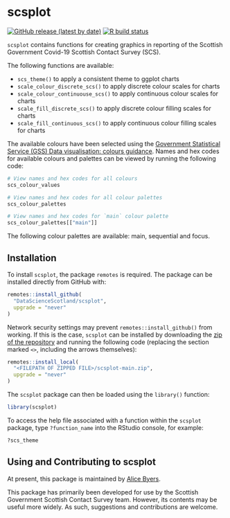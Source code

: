 
<!-- README.md is generated from README.Rmd. Please edit that file -->

# scsplot

[![GitHub release (latest by
date)](https://img.shields.io/github/v/release/DataScienceScotland/scsplot)](https://github.com/DataScienceScotland/scsplot/releases/latest)
[![R build
status](https://github.com/DataScienceScotland/scsplot/workflows/R-CMD-check/badge.svg)](https://github.com/DataScienceScotland/scsplot/actions)

`scsplot` contains functions for creating graphics in reporting of the
Scottish Government Covid-19 Scottish Contact Survey (SCS).

The following functions are available:

  - `scs_theme()` to apply a consistent theme to ggplot charts
  - `scale_colour_discrete_scs()` to apply discrete colour scales for
    charts
  - `scale_colour_continuouse_scs()` to apply continuous colour scales
    for charts
  - `scale_fill_discrete_scs()` to apply discrete colour filling scales
    for charts
  - `scale_fill_continuous_scs()` to apply continuous colour filling
    scales for charts

The available colours have been selected using the [Government
Statistical Service (GSS) Data visualisation: colours
guidance](https://gss.civilservice.gov.uk/policy-store/data-visualisation-colours-in-charts/).
Names and hex codes for available colours and palettes can be viewed by
running the following code:

``` r
# View names and hex codes for all colours
scs_colour_values

# View names and hex codes for all colour palettes
scs_colour_palettes

# View names and hex codes for `main` colour palette
scs_colour_palettes[["main"]]
```

The following colour palettes are available: main, sequential and focus.

## Installation

To install `scsplot`, the package `remotes` is required. The package can
be installed directly from GitHub with:

``` r
remotes::install_github(
  "DataScienceScotland/scsplot",
  upgrade = "never"
)
```

Network security settings may prevent `remotes::install_github()` from
working. If this is the case, `scsplot` can be installed by downloading
the [zip of the
repository](https://github.com/DataScienceScotland/scsplot/archive/main.zip)
and running the following code (replacing the section marked `<>`,
including the arrows themselves):

``` r
remotes::install_local(
  "<FILEPATH OF ZIPPED FILE>/scsplot-main.zip",
  upgrade = "never"
)
```

The `scsplot` package can then be loaded using the `library()` function:

``` r
library(scsplot)
```

To access the help file associated with a function within the `scsplot`
package, type `?function_name` into the RStudio console, for example:

``` r
?scs_theme
```

## Using and Contributing to scsplot

At present, this package is maintained by [Alice
Byers](https://github.com/alicebyers5).

This package has primarily been developed for use by the Scottish
Government Scottish Contact Survey team. However, its contents may be
useful more widely. As such, suggestions and contributions are welcome.
